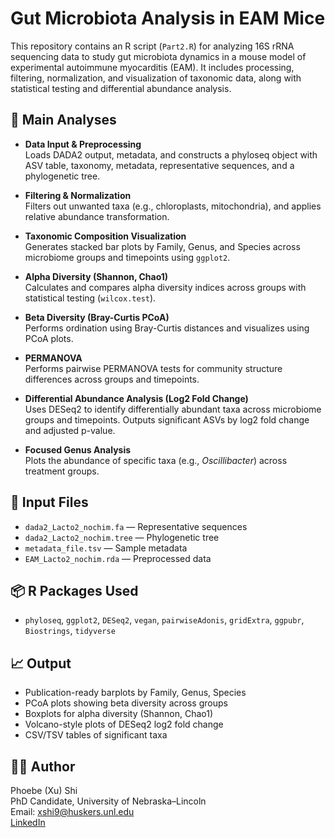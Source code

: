 
# Gut Microbiota Analysis in EAM Mice

This repository contains an R script (`Part2.R`) for analyzing 16S rRNA sequencing data to study gut microbiota dynamics in a mouse model of experimental autoimmune myocarditis (EAM). It includes processing, filtering, normalization, and visualization of taxonomic data, along with statistical testing and differential abundance analysis.

## 🔬 Main Analyses

- **Data Input & Preprocessing**  
  Loads DADA2 output, metadata, and constructs a phyloseq object with ASV table, taxonomy, metadata, representative sequences, and a phylogenetic tree.

- **Filtering & Normalization**  
  Filters out unwanted taxa (e.g., chloroplasts, mitochondria), and applies relative abundance transformation.

- **Taxonomic Composition Visualization**  
  Generates stacked bar plots by Family, Genus, and Species across microbiome groups and timepoints using `ggplot2`.

- **Alpha Diversity (Shannon, Chao1)**  
  Calculates and compares alpha diversity indices across groups with statistical testing (`wilcox.test`).

- **Beta Diversity (Bray-Curtis PCoA)**  
  Performs ordination using Bray-Curtis distances and visualizes using PCoA plots.

- **PERMANOVA**  
  Performs pairwise PERMANOVA tests for community structure differences across groups and timepoints.

- **Differential Abundance Analysis (Log2 Fold Change)**  
  Uses DESeq2 to identify differentially abundant taxa across microbiome groups and timepoints. Outputs significant ASVs by log2 fold change and adjusted p-value.

- **Focused Genus Analysis**  
  Plots the abundance of specific taxa (e.g., *Oscillibacter*) across treatment groups.

## 📁 Input Files

- `dada2_Lacto2_nochim.fa` — Representative sequences  
- `dada2_Lacto2_nochim.tree` — Phylogenetic tree  
- `metadata_file.tsv` — Sample metadata  
- `EAM_Lacto2_nochim.rda` — Preprocessed data

## 📦 R Packages Used

- `phyloseq`, `ggplot2`, `DESeq2`, `vegan`, `pairwiseAdonis`, `gridExtra`, `ggpubr`, `Biostrings`, `tidyverse`

## 📈 Output

- Publication-ready barplots by Family, Genus, Species
- PCoA plots showing beta diversity across groups
- Boxplots for alpha diversity (Shannon, Chao1)
- Volcano-style plots of DESeq2 log2 fold change
- CSV/TSV tables of significant taxa

## 🧑‍🔬 Author

Phoebe (Xu) Shi  
PhD Candidate, University of Nebraska–Lincoln  
Email: xshi9@huskers.unl.edu  
[LinkedIn](https://www.linkedin.com/in/phoebe-xu-shi/)
